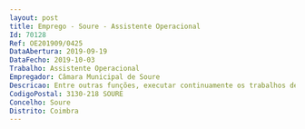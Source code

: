 ```yaml
--- 
layout: post
title: Emprego - Soure - Assistente Operacional
Id: 70128
Ref: OE201909/0425
DataAbertura: 2019-09-19
DataFecho: 2019-10-03
Trabalho: Assistente Operacional
Empregador: Câmara Municipal de Soure
Descricao: Entre outras funções, executar continuamente os trabalhos de conservação dos pavimentos  assegurar o ponto de escoamento das águas, tendo sempre para esse fim de limpar valetas, desobstruir aquedutos e compor bermas  remover do pavimento a lama e as imundícies  conservar as obras de arte limpas da terra, de vegetação ou de quaisquer outros corpos estranhos  cuidar da conservação e limpeza de marcos, balizas ou quaisquer outros sinais colocados na via  levar para o local todas as ferramentas necessárias ao serviço, consoante o tipo de pavimento em que trabalha, não devendo deixá las abandonadas.
CodigoPostal: 3130-218 SOURE
Concelho: Soure
Distrito: Coimbra
--- 
```


